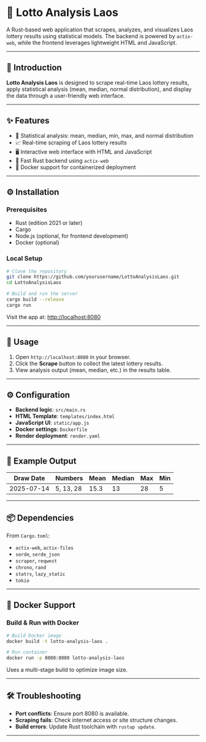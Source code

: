 # 🎯 Lotto Analysis Laos

A Rust-based web application that scrapes, analyzes, and visualizes Laos lottery results using statistical models. The backend is powered by `actix-web`, while the frontend leverages lightweight HTML and JavaScript.

---

## 🧩 Introduction

**Lotto Analysis Laos** is designed to scrape real-time Laos lottery results, apply statistical analysis (mean, median, normal distribution), and display the data through a user-friendly web interface.

---

## ✨ Features

- 🧮 Statistical analysis: mean, median, min, max, and normal distribution
- 📈 Real-time scraping of Laos lottery results
- 🖥️ Interactive web interface with HTML and JavaScript
- 🚀 Fast Rust backend using `actix-web`
- 🐳 Docker support for containerized deployment

---

## ⚙️ Installation

### Prerequisites

- Rust (edition 2021 or later)
- Cargo
- Node.js (optional, for frontend development)
- Docker (optional)

### Local Setup

```bash
# Clone the repository
git clone https://github.com/yourusername/LottoAnalysisLaos.git
cd LottoAnalysisLaos

# Build and run the server
cargo build --release
cargo run
````

Visit the app at: [http://localhost:8080](http://localhost:8080)

---

## 🚀 Usage

1. Open `http://localhost:8080` in your browser.
2. Click the **Scrape** button to collect the latest lottery results.
3. View analysis output (mean, median, etc.) in the results table.

---

## ⚙️ Configuration

* **Backend logic**: `src/main.rs`
* **HTML Template**: `templates/index.html`
* **JavaScript UI**: `static/app.js`
* **Docker settings**: `Dockerfile`
* **Render deployment**: `render.yaml`

---

## 🧪 Example Output

| Draw Date  | Numbers   | Mean | Median | Max | Min |
| ---------- | --------- | ---- | ------ | --- | --- |
| 2025-07-14 | 5, 13, 28 | 15.3 | 13     | 28  | 5   |

---

## 📦 Dependencies

From `Cargo.toml`:

* `actix-web`, `actix-files`
* `serde`, `serde_json`
* `scraper`, `reqwest`
* `chrono`, `rand`
* `statrs`, `lazy_static`
* `tokio`

---

## 🐳 Docker Support

### Build & Run with Docker

```bash
# Build Docker image
docker build -t lotto-analysis-laos .

# Run container
docker run -p 8080:8080 lotto-analysis-laos
```

Uses a multi-stage build to optimize image size.

---

## 🛠️ Troubleshooting

* **Port conflicts**: Ensure port 8080 is available.
* **Scraping fails**: Check internet access or site structure changes.
* **Build errors**: Update Rust toolchain with `rustup update`.

---
